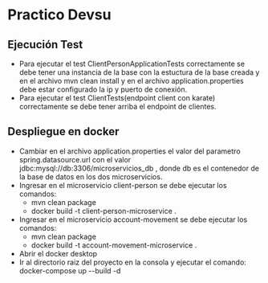 # Practico Devsu

## Ejecución Test

- Para ejecutar el test ClientPersonApplicationTests correctamente se debe tener una instancia de la base con la estuctura de la base creada y en el archivo mvn clean install y en el archivo application.properties debe estar configurado la ip y puerto de conexión.
- Para ejecutar el test ClientTests(endpoint client con karate) correctamente se debe tener arriba el endpoint de clientes.


## Despliegue en docker

- Cambiar en el archivo application.properties el valor del parametro spring.datasource.url con el valor jdbc:mysql://db:3306/microservicios_db , donde db es el contenedor de la base de datos en los dos microservicios.
- Ingresar en el microservicio client-person se debe ejecutar los comandos:
    - mvn clean package 
    - docker build -t client-person-microservice .
- Ingresar en el microservicio account-movement se debe ejecutar los comandos:
    - mvn clean package 
    - docker build -t account-movement-microservice .
- Abrir el docker desktop 
- Ir al directorio raiz del proyecto en la consola y ejecutar el comando:  docker-compose up --build -d 

